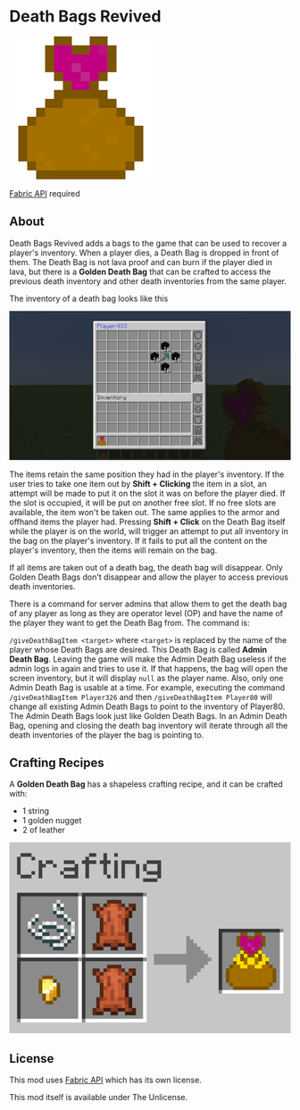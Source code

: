 # Death Bags Revived

![DeathBag](./src/main/resources/assets/deathbagsrevived/icon.png)

[Fabric API](https://github.com/FabricMC/fabric/releases) required

## About

Death Bags Revived adds a bags to the game that can be used to recover a player's inventory.
When a player dies, a Death Bag is dropped in front of them. The Death Bag is not lava proof
and can burn if the player died in lava, but there is a **Golden Death Bag** that can be crafted
to access the previous death inventory and other death inventories from the same player.

The inventory of a death bag looks like this

![OpenedDeathBag](./screenshots/DeathBagInventory.png)

The items retain the same position they had in the player's inventory. If the user tries 
to take one item out by **Shift + Clicking** the item in a slot,
an attempt will be made to put it on the slot it 
was on before the player died. If the slot is occupied, it will be put on another free slot.
If no free slots are available, the item won't be taken out. The same applies to the armor
and offhand items the player had. Pressing **Shift + Click** on the Death Bag itself while 
the player is on the world, will trigger an attempt to put all inventory in the bag on the 
player's inventory. If it fails to put all the content on the player's inventory, then the 
items will remain on the bag.

If all items are taken out of a death bag, the death bag will disappear. Only 
Golden Death Bags don't disappear and allow the player to access previous death inventories.

There is a command for server admins that allow them to get the death bag of any player 
as long as they are operator level (OP) and have the name of the player they want to get 
the Death Bag from. The command is:

`/giveDeathBagItem <target>` where `<target>` is replaced by the name of the player whose 
Death Bags are desired. This Death Bag is called **Admin Death Bag**. Leaving the game will make the Admin Death Bag useless
if the admin logs in again and tries to use it. If that happens, the bag will open the 
screen inventory, but it will display `null` as the player name. 
Also, only one Admin Death Bag is usable 
at a time. For example, executing the command `/giveDeathBagItem Player326` and then 
`/giveDeathBagItem Player80` will change all existing Admin Death Bags to point to
the inventory of Player80. The Admin Death Bags look just like Golden Death Bags. In an Admin Death Bag, opening and closing the death bag 
inventory will iterate through all the death inventories of the player the bag is pointing to.

## Crafting Recipes

A **Golden Death Bag** has a shapeless crafting recipe, and it can be crafted with: 
- 1 string
- 1 golden nugget
- 2 of leather

![GoldenDeathBag](./screenshots/GoldenDeathBag.png)

## License

This mod uses [Fabric API](https://github.com/FabricMC/fabric) which has its own license.

This mod itself is available under The Unlicense.